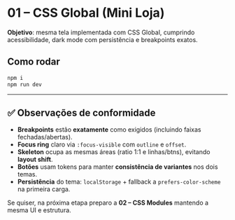# 01 – CSS Global (Mini Loja)

**Objetivo**: mesma tela implementada com CSS Global, cumprindo acessibilidade, dark mode com persistência e breakpoints exatos.

## Como rodar
```bash
npm i
npm run dev
```

---

## ✅ Observações de conformidade
- **Breakpoints** estão **exatamente** como exigidos (incluindo faixas fechadas/abertas).
- **Focus ring** claro via `:focus-visible` com `outline` e `offset`.
- **Skeleton** ocupa as mesmas áreas (ratio 1:1 e linhas/btns), evitando **layout shift**.
- **Botões** usam tokens para manter **consistência de variantes** nos dois temas.
- **Persistência** do tema: `localStorage` + fallback a `prefers-color-scheme` na primeira carga.

Se quiser, na próxima etapa preparo a **02 – CSS Modules** mantendo a mesma UI e estrutura.
